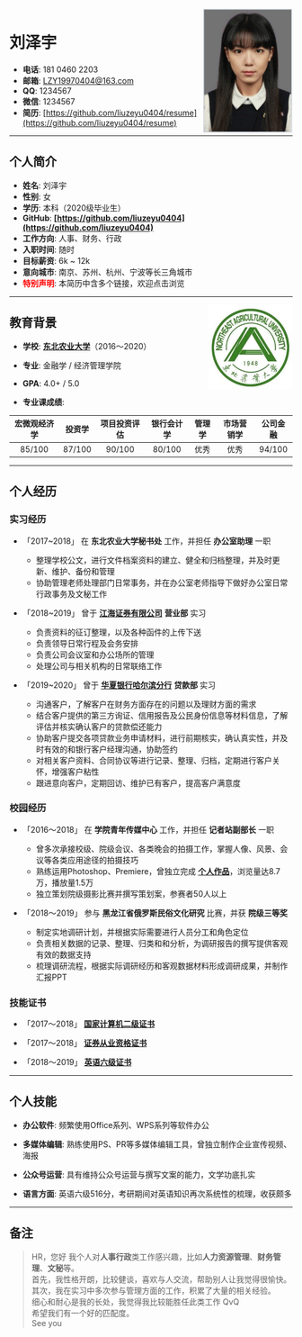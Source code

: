
<img class="" src='img/lzy.png' style='float:right; width:159.2px;height:221.2px'/>

<h1> 刘泽宇 </h1>

- **电话**: 181 0460 2203
- **邮箱**: LZY19970404@163.com
- **QQ**: 1234567
- **微信**: 1234567
- **简历**: [https://github.com/liuzeyu0404/resume](https://github.com/liuzeyu0404/resume)

---

## 个人简介

- **姓名**: 刘泽宇
- **性别**: 女
- **学历**: 本科（2020级毕业生）
- **GitHub**: **[https://github.com/liuzeyu0404](https://github.com/liuzeyu0404)**
- **工作方向**: 人事、财务、行政
- **入职时间**: 随时
- **目标薪资**: 6k ~ 12k
- **意向城市**: 南京、苏州、杭州、宁波等长三角城市
- **<font color="red">特别声明</font>**: 本简历中含多个链接，欢迎点击浏览

---

<img class="" src='img/neau.jpeg' style='float:right; width:150px;height:150px'/>

## 教育背景

- **学校**: **[东北农业大学](http://www.neau.edu.cn/)**（2016～2020）

- **专业**: 金融学 / 经济管理学院

- **GPA**: 4.0+ / 5.0

- **专业课成绩**:

| 宏微观经济学 | 投资学 | 项目投资评估 | 银行会计学 | 管理学 | 市场营销学 | 公司金融 |
| :---: | :---: | :---: | :---: | :---: | :---: | :---: |
| 85/100 | 87/100 | 90/100 | 80/100 | 优秀 | 优秀 | 94/100 |

---

## 个人经历

### 实习经历

- 「2017~2018」 在 **东北农业大学秘书处** 工作，并担任 **办公室助理** 一职
    - 整理学校公文，进行文件档案资料的建立、健全和归档整理，并及时更新、维护、备份和管理
    - 协助管理老师处理部门日常事务，并在办公室老师指导下做好办公室日常行政事务及文秘工作

- 「2018~2019」 曾于 **[江海证券有限公司](https://www.jhzq.com.cn/)** **营业部** 实习
    - 负责资料的征订整理，以及各种函件的上传下送
    - 负责领导日常行程及会务安排
    - 负责公司会议室和办公场所的管理
    - 处理公司与相关机构的日常联络工作

- 「2019~2020」 曾于 **[华夏银行哈尔滨分行](http://www.hxb.com.cn/index.shtml)** **贷款部** 实习
    - 沟通客户，了解客户在财务方面存在的问题以及理财方面的需求
    - 结合客户提供的第三方询证、信用报告及公民身份信息等材料信息，了解评估并核实确认客户的贷款偿还能力
    - 协助客户提交各项贷款业务申请材料，进行前期核实，确认真实性，并及时有效的和银行客户经理沟通，协助签约
    - 对相关客户资料、合同协议等进行记录、整理、归档，定期进行客户关怀，增强客户粘性
    - 跟进意向客户，定期回访、维护已有客户，提高客户满意度

### 校园经历

- 「2016～2018」 在 **学院青年传媒中心** 工作，并担任 **记者站副部长** 一职
    - 曾多次承接校级、院级会议、各类晚会的拍摄工作，掌握人像、风景、会议等各类应用途径的拍摄技巧
    - 熟练运用Photoshop、Premiere，曾独立完成 **[个人作品]()**，浏览量达8.7万，播放量1.5万
    - 独立策划院级摄影比赛并撰写策划案，参赛者50人以上

- 「2018～2019」 参与 **黑龙江省俄罗斯民俗文化研究** 比赛，并获 **院级三等奖**
    - 制定实地调研计划，并根据实际需要进行人员分工和角色定位
    - 负责相关数据的记录、整理、归类和和分析，为调研报告的撰写提供客观有效的数据支持
    - 梳理调研流程，根据实际调研经历和客观数据材料形成调研成果，并制作汇报PPT


### 技能证书

- 「2017～2018」 **[国家计算机二级证书]()**

- 「2017～2018」 **[证券从业资格证书]()**

- 「2018～2019」 **[英语六级证书]()**

---

## 个人技能

- **办公软件**: 频繁使用Office系列、WPS系列等软件办公

- **多媒体编辑**: 熟练使用PS、PR等多媒体编辑工具，曾独立制作企业宣传视频、海报

- **公众号运营**: 具有维持公众号运营与撰写文案的能力，文学功底扎实

- **语言方面**: 英语六级516分，考研期间对英语知识再次系统性的梳理，收获颇多

---

## 备注


> HR，您好
我个人对**人事行政**类工作感兴趣，比如**人力资源管理**、**财务管理**、**文秘**等。  
首先，我性格开朗，比较健谈，喜欢与人交流，帮助别人让我觉得很愉快。  
其次，我在实习中多次参与管理方面的工作，积累了大量的相关经验。  
细心和耐心是我的长处，我觉得我比较能胜任此类工作 QvQ    
希望我们有一个好的匹配度。  
See you
